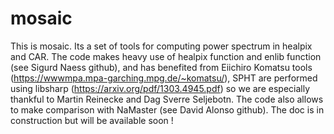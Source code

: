 # mosaic

This is mosaic.
Its a set of tools for computing power spectrum in healpix and CAR.
The code makes heavy use of healpix function and enlib function (see Sigurd Naess github), and has benefited from Eiichiro Komatsu tools (https://wwwmpa.mpa-garching.mpg.de/~komatsu/), SPHT are performed using libsharp (https://arxiv.org/pdf/1303.4945.pdf) so we are especially thankful to Martin Reinecke and Dag Sverre Seljebotn.
The code also allows to make comparison with NaMaster (see David Alonso github).
The doc is in construction but will be available soon !